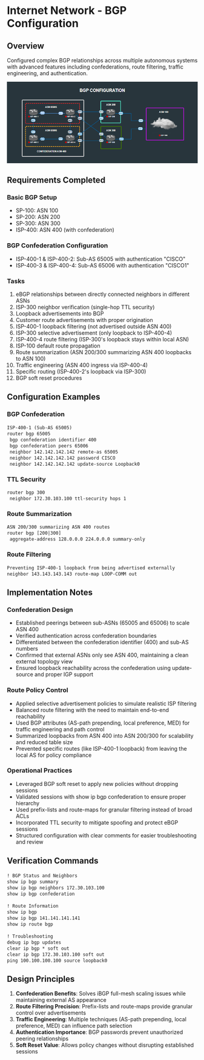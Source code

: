# Internet Network - BGP Configuration

## Overview
Configured complex BGP relationships across multiple autonomous systems with advanced features including confederations, route filtering, traffic engineering, and authentication.

![Internet Network Topology](images/internet-network.png)

## Requirements Completed

### Basic BGP Setup
- SP-100: ASN 100
- SP-200: ASN 200  
- SP-300: ASN 300
- ISP-400: ASN 400 (with confederation)

### BGP Confederation Configuration
- ISP-400-1 & ISP-400-2: Sub-AS 65005 with authentication "CISCO"
- ISP-400-3 & ISP-400-4: Sub-AS 65006 with authentication "CISCO1"

### Tasks
1. eBGP relationships between directly connected neighbors in different ASNs
2. ISP-300 neighbor verification (single-hop TTL security)
3. Loopback advertisements into BGP
4. Customer route advertisements with proper origination
5. ISP-400-1 loopback filtering (not advertised outside ASN 400)
6. ISP-300 selective advertisement (only loopback to ISP-400-4)
7. ISP-400-4 route filtering (ISP-300's loopback stays within local ASN)
8. ISP-100 default route propagation
9. Route summarization (ASN 200/300 summarizing ASN 400 loopbacks to ASN 100)
10. Traffic engineering (ASN 400 ingress via ISP-400-4)
11. Specific routing (ISP-400-2's loopback via ISP-300)
12. BGP soft reset procedures

## Configuration Examples

### BGP Confederation
```cisco
ISP-400-1 (Sub-AS 65005)
router bgp 65005
 bgp confederation identifier 400
 bgp confederation peers 65006 
 neighbor 142.142.142.142 remote-as 65005
 neighbor 142.142.142.142 password CISCO
 neighbor 142.142.142.142 update-source Loopback0
```

### TTL Security
```cisco
router bgp 300
 neighbor 172.30.103.100 ttl-security hops 1
```

### Route Summarization
```cisco
ASN 200/300 summarizing ASN 400 routes
router bgp [200|300]
 aggregate-address 128.0.0.0 224.0.0.0 summary-only
```

### Route Filtering
```cisco
Preventing ISP-400-1 loopback from being advertised externally
neighbor 143.143.143.143 route-map LOOP-COMM out
```

## Implementation Notes

### Confederation Design
- Established peerings between sub-ASNs (65005 and 65006) to scale ASN 400  
- Verified authentication across confederation boundaries 
- Differentiated between the confederation identifier (400) and sub-AS numbers  
- Confirmed that external ASNs only see ASN 400, maintaining a clean external topology view  
- Ensured loopback reachability across the confederation using update-source and proper IGP support  

### Route Policy Control
- Applied selective advertisement policies to simulate realistic ISP filtering  
- Balanced route filtering with the need to maintain end-to-end reachability  
- Used BGP attributes (AS-path prepending, local preference, MED) for traffic engineering and path control  
- Summarized loopbacks from ASN 400 into ASN 200/300 for scalability and reduced table size  
- Prevented specific routes (like ISP-400-1 loopback) from leaving the local AS for policy compliance  

### Operational Practices
- Leveraged BGP soft reset to apply new policies without dropping sessions  
- Validated sessions with show ip bgp confederation to ensure proper hierarchy  
- Used prefix-lists and route-maps for granular filtering instead of broad ACLs  
- Incorporated TTL security to mitigate spoofing and protect eBGP sessions  
- Structured configuration with clear comments for easier troubleshooting and review  

## Verification Commands

```cisco
! BGP Status and Neighbors
show ip bgp summary
show ip bgp neighbors 172.30.103.100
show ip bgp confederation

! Route Information  
show ip bgp
show ip bgp 141.141.141.141
show ip route bgp

! Troubleshooting
debug ip bgp updates
clear ip bgp * soft out
clear ip bgp 172.30.103.100 soft out
ping 100.100.100.100 source loopback0
```

## Design Principles

1. **Confederation Benefits**: Solves iBGP full-mesh scaling issues while maintaining external AS appearance
2. **Route Filtering Precision**: Prefix-lists and route-maps provide granular control over advertisements
3. **Traffic Engineering**: Multiple techniques (AS-path prepending, local preference, MED) can influence path selection
4. **Authentication Importance**: BGP passwords prevent unauthorized peering relationships
5. **Soft Reset Value**: Allows policy changes without disrupting established sessions
